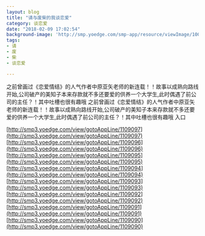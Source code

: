 ```yaml
---
layout: blog
title: "请与废柴的我谈恋爱"
category: 谈恋爱
date: "2018-02-09 17:02:54"
background-image: 'http://smp.yoedge.com/smp-app/resource/viewImage/1001239appline.png'
tags:
- 请
- 废
- 柴
- 谈恋爱

---
```

之前曾画过《恋爱情结》的人气作者中原亚矢老师的新连载！！故事以成熟向路线开始,公司破产的美知子本来存款就不多还要爱的供养一个大学生,此时偶遇了前公司的主任？！其中吐槽也很有趣哦
之前曾画过《恋爱情结》的人气作者中原亚矢老师的新连载！！故事以成熟向路线开始,公司破产的美知子本来存款就不多还要爱的供养一个大学生,此时偶遇了前公司的主任？！其中吐槽也很有趣哦
入口

[http://smp3.yoedge.com/view/gotoAppLine/1109097](http://smp3.yoedge.com/view/gotoAppLine/1109097)
[http://smp3.yoedge.com/view/gotoAppLine/1109096](http://smp3.yoedge.com/view/gotoAppLine/1109096)
[http://smp3.yoedge.com/view/gotoAppLine/1109095](http://smp3.yoedge.com/view/gotoAppLine/1109095)
[http://smp3.yoedge.com/view/gotoAppLine/1109094](http://smp3.yoedge.com/view/gotoAppLine/1109094)
[http://smp3.yoedge.com/view/gotoAppLine/1109093](http://smp3.yoedge.com/view/gotoAppLine/1109093)
[http://smp3.yoedge.com/view/gotoAppLine/1109092](http://smp3.yoedge.com/view/gotoAppLine/1109092)
[http://smp3.yoedge.com/view/gotoAppLine/1109091](http://smp3.yoedge.com/view/gotoAppLine/1109091)
[http://smp3.yoedge.com/view/gotoAppLine/1109090](http://smp3.yoedge.com/view/gotoAppLine/1109090)

        
